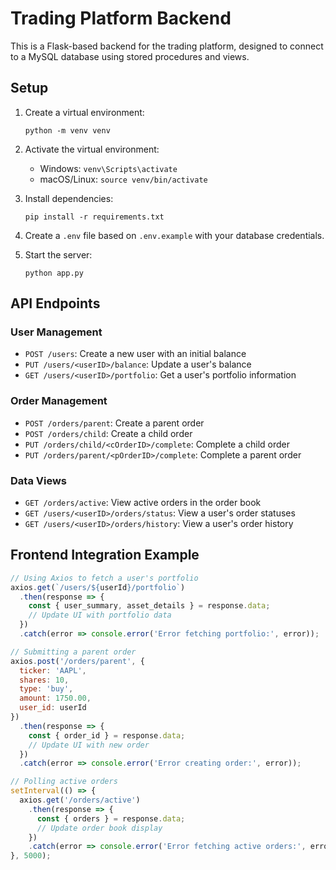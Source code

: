 
# Trading Platform Backend

This is a Flask-based backend for the trading platform, designed to connect to a MySQL database using stored procedures and views.

## Setup

1. Create a virtual environment:
   ```
   python -m venv venv
   ```

2. Activate the virtual environment:
   - Windows: `venv\Scripts\activate`
   - macOS/Linux: `source venv/bin/activate`

3. Install dependencies:
   ```
   pip install -r requirements.txt
   ```

4. Create a `.env` file based on `.env.example` with your database credentials.

5. Start the server:
   ```
   python app.py
   ```

## API Endpoints

### User Management
- `POST /users`: Create a new user with an initial balance
- `PUT /users/<userID>/balance`: Update a user's balance
- `GET /users/<userID>/portfolio`: Get a user's portfolio information

### Order Management
- `POST /orders/parent`: Create a parent order
- `POST /orders/child`: Create a child order
- `PUT /orders/child/<cOrderID>/complete`: Complete a child order
- `PUT /orders/parent/<pOrderID>/complete`: Complete a parent order

### Data Views
- `GET /orders/active`: View active orders in the order book
- `GET /users/<userID>/orders/status`: View a user's order statuses
- `GET /users/<userID>/orders/history`: View a user's order history

## Frontend Integration Example

```javascript
// Using Axios to fetch a user's portfolio
axios.get(`/users/${userId}/portfolio`)
  .then(response => {
    const { user_summary, asset_details } = response.data;
    // Update UI with portfolio data
  })
  .catch(error => console.error('Error fetching portfolio:', error));

// Submitting a parent order
axios.post('/orders/parent', {
  ticker: 'AAPL',
  shares: 10,
  type: 'buy',
  amount: 1750.00,
  user_id: userId
})
  .then(response => {
    const { order_id } = response.data;
    // Update UI with new order
  })
  .catch(error => console.error('Error creating order:', error));

// Polling active orders
setInterval(() => {
  axios.get('/orders/active')
    .then(response => {
      const { orders } = response.data;
      // Update order book display
    })
    .catch(error => console.error('Error fetching active orders:', error));
}, 5000);
```
